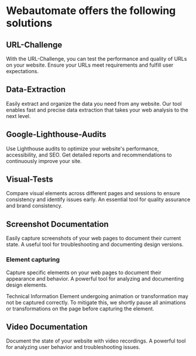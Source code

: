 # Webautomate offers the following solutions

## URL-Challenge
With the URL-Challenge, you can test the performance and quality of URLs on your website. Ensure your URLs meet requirements and fulfill user expectations.

## Data-Extraction
Easily extract and organize the data you need from any website. Our tool enables fast and precise data extraction that takes your web analysis to the next level.

## Google-Lighthouse-Audits
Use Lighthouse audits to optimize your website's performance, accessibility, and SEO. Get detailed reports and recommendations to continuously improve your site.

## Visual-Tests
Compare visual elements across different pages and sessions to ensure consistency and identify issues early. An essential tool for quality assurance and brand consistency.

## Screenshot Documentation
Easily capture screenshots of your web pages to document their current state. A useful tool for troubleshooting and documenting design versions.

### Element capturing
Capture specific elements on your web pages to document their appearance and behavior. A powerful tool for analyzing and documenting design elements.

Technical Information
Element undergoing animation or transformation may not be captured correctly. To mitigate this, we shortly pause all animations or transformations on the page before capturing the element.

## Video Documentation
Document the state of your website with video recordings. A powerful tool for analyzing user behavior and troubleshooting issues.



